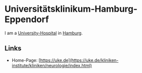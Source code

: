 # Universitätsklinikum-Hamburg-Eppendorf

I am a [University-Hospital](800023.md) in [Hamburg](140000078.md).

## Links

- Home-Page: [https://uke.de](https://uke.de/kliniken-institute/kliniken/neurologie/index.html)

